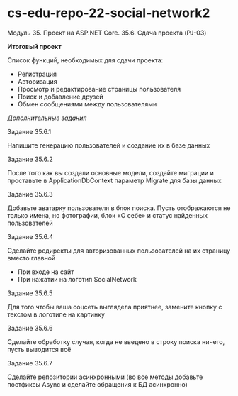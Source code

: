 # cs-edu-repo-22-social-network2
Модуль 35. Проект на ASP.NET Core. 35.6. Сдача проекта (PJ-03)

**Итоговый проект**

Список функций, необходимых для сдачи проекта:

 - Регистрация
 - Авторизация
 - Просмотр и редактирование страницы пользователя
 - Поиск и добавление друзей
 - Обмен сообщениями между пользователями

_Дополнительные задания_

Задание 35.6.1

Напишите генерацию пользователей и создание их в базе данных

Задание 35.6.2

После того как вы создали основные модели, создайте миграции
 и проставьте в ApplicationDbContext параметр Migrate для базы данных

Задание 35.6.3

Добавьте аватарку пользователя в блок поиска. Пусть отображаются
 не только имена, но фотографии, блок «О себе» и статус найденных
 пользователей

Задание 35.6.4

Сделайте редиректы для авторизованных пользователей на их страницу
 вместо главной
 - При входе на сайт
 - При нажатии на логотип SocialNetwork

Задание 35.6.5

Для того чтобы ваша соцсеть выглядела приятнее, замените кнопку
 с текстом в логотипе на картинку

Задание 35.6.6

Сделайте обработку случая, когда не введено в строку поиска ничего,
 пусть выводится всё

Задание 35.6.7

Сделайте репозитории асинхронными (во все методы добавьте
 постфиксы Async и сделайте обращения к БД асинхронно)
